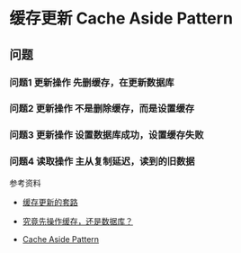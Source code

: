 # 缓存更新 Cache Aside Pattern





## 问题
### 问题1 更新操作  先删缓存，在更新数据库


### 问题2 更新操作 不是删除缓存，而是设置缓存


### 问题3 更新操作 设置数据库成功，设置缓存失败


### 问题4 读取操作 主从复制延迟，读到的旧数据


参考资料

- [缓存更新的套路](https://coolshell.cn/articles/17416.html)

- [究竟先操作缓存，还是数据库？](https://mp.weixin.qq.com/s/CuwTRC8HrMHxWZe3_OX98g)

- [Cache Aside Pattern](https://mp.weixin.qq.com/s/7IgtwzGC0i7Qh9iTk99Bww)

